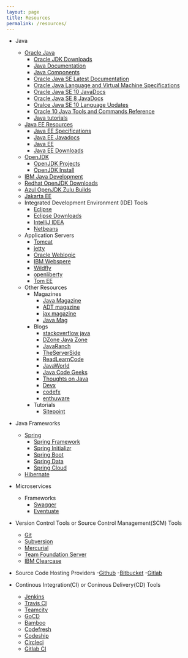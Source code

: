 ```yaml
---
layout: page
title: Resources
permalink: /resources/
---
```

- Java
  - [Oracle Java](http://www.oracle.com/technetwork/java/index.html)
    - [Oracle JDK Downloads](http://www.oracle.com/technetwork/java/javase/downloads/index.html)
    - [Java Documentation](https://docs.oracle.com/en/java/)
    - [Java Components](https://docs.oracle.com/javacomponents/)
    - [Oracle Java SE Latest Documentation](https://docs.oracle.com/javase/)
    - [Oracle Java Language and Virtual Machine Specifications](https://docs.oracle.com/javase/specs/index.html)
    - [Oracle Java SE 10 JavaDocs](https://docs.oracle.com/javase/10/docs/api/overview-summary.html)
    - [Oracle Java SE 8 JavaDocs](https://docs.oracle.com/javase/8/docs/api/index.html)
    - [Oralce Java SE 10 Language Updates](https://docs.oracle.com/javase/10/language/)
    - [Oracle 10 Java Tools and Commands Reference](https://docs.oracle.com/javase/10/tools/tools-and-command-reference.htm)
    - [Java tutorials](https://docs.oracle.com/javase/tutorial/reallybigindex.html)
  - [Java EE Resources](https://javaee.github.io/)
    - [Java EE Specifications](https://javaee.github.io/javaee-spec/)
    - [Java EE Javadocs](https://javaee.github.io/javaee-spec/javadocs/)
    - [Java EE](https://www.oracle.com/technetwork/java/javaee/overview/index.html)
    - [Java EE Downloads](http://www.oracle.com/technetwork/java/javaee/downloads/index.html)
  - [OpenJDK](http://openjdk.java.net/)
    - [OpenJDK Projects](http://openjdk.java.net/projects/jdk/)
    - [OpenJDK Install](http://openjdk.java.net/install/index.html)
  - [IBM Java Development](https://www.ibm.com/developerworks/learn/java/index.html)
  - [Redhat OpenJDK Downloads](https://developers.redhat.com/products/openjdk/download/)
  - [Azul OpenJDK Zulu Builds](https://www.azul.com/downloads/zulu/)
  - [Jakarta EE](https://jakarta.ee/)
  - Integrated Development Environment (IDE) Tools
    - [Eclipse](http://www.eclipse.org/)
    - [Eclipse Downloads](http://www.eclipse.org/downloads/packages/)
    - [IntelliJ IDEA](https://www.jetbrains.com/idea/)
    - [Netbeans](https://netbeans.apache.org/)
  - Application Servers
    - [Tomcat](http://tomcat.apache.org/)
    - [jetty](https://www.eclipse.org/jetty/)
    - [Oracle Weblogic](https://www.oracle.com/middleware/technologies/weblogic.html)
    - [IBM Webspere](https://www.ibm.com/cloud/websphere-application-platform)
    - [Wildfly](http://www.wildfly.org/)
    - [openliberty](https://openliberty.io/)
    - [Tom EE](http://tomee.apache.org/index.html)
  - Other Resources
    - Magazines
      - [Java Magazine](http://www.javamagazine.mozaicreader.com)
      - [ADT magazine](https://adtmag.com)
      - [jax magazine](https://jaxenter.com/jax-magazine)
      - [Java Mag](http://javamag.org/)
    - Blogs
      - [stackoverflow java](https://stackoverflow.com/tags/java)
      - [DZone Java Zone](https://dzone.com/java-jdk-development-tutorials-tools-news)
      - [JavaRanch](https://javaranch.com/)
      - [TheServerSide](https://www.theserverside.com/)
      - [ReadLearnCode](https://readlearncode.com/)
      - [JavaWorld](https://www.javaworld.com/)
      - [Java Code Geeks](https://www.javacodegeeks.com/)
      - [Thoughts on Java](https://www.thoughts-on-java.org/blog/)
      - [Devx](http://www.devx.com/)
      - [codefx](https://blog.codefx.org/)
      - [enthuware](http://www.enthuware.com)
    - Tutorials
      - [Sitepoint](https://www.sitepoint.com/)

- Java Frameworks
  - [Spring](https://spring.io/)
    - [Spring Framework](https://spring.io/projects/spring-framework)
    - [Spring Initializr](https://start.spring.io/)
    - [Spring Boot](https://spring.io/projects/spring-boot)
    - [Spring Data](https://spring.io/projects/spring-data)
    - [Spring Cloud](https://projects.spring.io/spring-cloud/)
  - [Hibernate](http://hibernate.org/)

- Microservices
  - Frameworks
    - [Swagger](https://swagger.io/)
    - [Eventuate](http://eventuate.io/)
    
- Version Control Tools or Source Control Management(SCM) Tools
  - [Git](https://git-scm.com/)
  - [Subversion](https://subversion.apache.org/)
  - [Mercurial](https://www.mercurial-scm.org/)
  - [Team Foundation Server](https://visualstudio.microsoft.com/tfs/)
  - [IBM Clearcase](https://www.ibm.com/us-en/marketplace/rational-clearcase)

- Source Code Hosting Providers
  -[Github](https://github.com/)
  -[Bitbucket](https://bitbucket.org/)
  -[Gitlab](https://gitlab.com/)
  
- Continous Integration(CI) or Coninous Delivery(CD) Tools
  - [Jenkins](https://jenkins.io/)
  - [Travis CI](https://travis-ci.org/)
  - [Teamcity](https://www.jetbrains.com/teamcity)
  - [GoCD](https://www.gocd.org/)
  - [Bamboo](https://www.atlassian.com/software/bamboo)
  - [Codefresh](https://codefresh.io/)
  - [Codeship](https://codeship.com/)
  - [Circleci](https://circleci.com/)
  - [Gitlab CI](https://about.gitlab.com/product/ci/)
  
  
  
